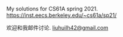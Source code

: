 My solutions for CS61A spring 2021. <https://inst.eecs.berkeley.edu/~cs61a/sp21/>

欢迎和我邮件讨论. <liuhuilh42@gmail.com>
